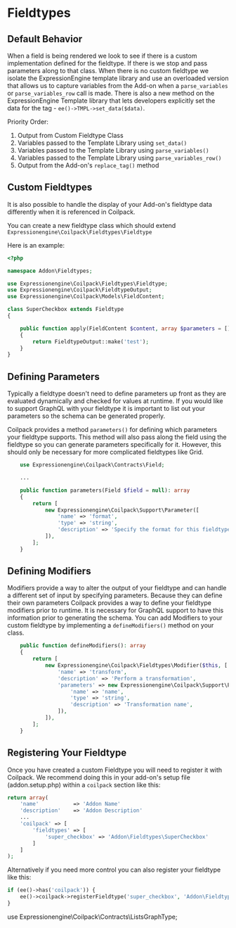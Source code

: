 # Fieldtypes


## Default Behavior

When a field is being rendered we look to see if there is a custom implementation defined for the fieldtype.  If there is we stop and pass parameters along to that class.  When there is no custom fieldtype we isolate the ExpressionEngine template library and use an overloaded version that allows us to capture variables from the Add-on when a `parse_variables` or `parse_variables_row` call is made.  There is also a new method on the ExpressionEngine Template library that lets developers explicitly set the data for the tag - `ee()->TMPL->set_data($data)`.

Priority Order:

1. Output from Custom Fieldtype Class
2. Variables passed to the Template Library using `set_data()`
3. Variables passed to the Template Library using `parse_variables()`
4. Variables passed to the Template Library using `parse_variables_row()`
5. Output from the Add-on's `replace_tag()` method

## Custom Fieldtypes

It is also possible to handle the display of your Add-on's fieldtype data differently when it is referenced in Coilpack.

You can create a new fieldtype class which should extend `Expressionengine\Coilpack\Fieldtypes\Fieldtype`

Here is an example:

```php
<?php

namespace Addon\Fieldtypes;

use Expressionengine\Coilpack\Fieldtypes\Fieldtype;
use Expressionengine\Coilpack\FieldtypeOutput;
use Expressionengine\Coilpack\Models\FieldContent;

class SuperCheckbox extends Fieldtype
{

    public function apply(FieldContent $content, array $parameters = [])
    {
        return FieldtypeOutput::make('test');
    }
}
```

## Defining Parameters

Typically a fieldtype doesn't need to define parameters up front as they are evaluated dynamically and checked for values at runtime.  If you would like to support GraphQL with your fieldtype it is important to list out your parameters so the schema can be generated properly.

Coilpack provides a method `parameters()` for defining which parameters your fieldtype supports.  This method will also pass along the field using the fieldtype so you can generate parameters specifically for it.  However, this should only be necessary for more complicated fieldtypes like Grid.

```php
    use Expressionengine\Coilpack\Contracts\Field;

    ...

    public function parameters(Field $field = null): array
    {
        return [
            new Expressionengine\Coilpack\Support\Parameter([
                'name' => 'format',
                'type' => 'string',
                'description' => 'Specify the format for this fieldtype',
            ]),
        ];
    }
```

## Defining Modifiers

Modifiers provide a way to alter the output of your fieldtype and can handle a different set of input by specifying parameters.  Because they can define their own parameters Coilpack provides a way to define your fieldtype modifiers prior to runtime.  It is necessary for GraphQL support to have this information prior to generating the schema.  You can add Modifiers to your custom fieldtype by implementing a `defineModifiers()` method on your class.

```php
    public function defineModifiers(): array
    {
        return [
            new Expressionengine\Coilpack\Fieldtypes\Modifier($this, [
                'name' => 'transform',
                'description' => 'Perform a transformation',
                'parameters' => new Expressionengine\Coilpack\Support\Parameter([
                    'name' => 'name',
                    'type' => 'string',
                    'description' => 'Transformation name',
                ]),
            ]),
        ];
    }
```


## Registering Your Fieldtype

Once you have created a custom Fieldtype you will need to register it with Coilpack.
We recommend doing this in your add-on's setup file (addon.setup.php) within a `coilpack` section like this:

```php
return array(
    'name'           => 'Addon Name'
    'description'    => 'Addon Description'
    ...
    'coilpack' => [
        'fieldtypes' => [
            'super_checkbox' => 'Addon\Fieldtypes\SuperCheckbox'
        ]
    ]
);
```

Alternatively if you need more control you can also register your fieldtype like this:

```php
if (ee()->has('coilpack')) {
    ee()->coilpack->registerFieldtype('super_checkbox', 'Addon\Fieldtypes\SuperCheckbox');
}
```


use Expressionengine\Coilpack\Contracts\ListsGraphType;